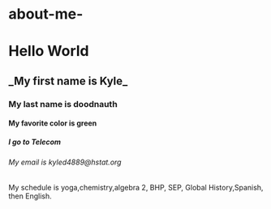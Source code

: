 
# about-me-
<h1>Hello World</h1>
<h2> _My first name is Kyle_</h2>
<h3> My last name is doodnauth</h3>
<h4> My favorite color is green</h4>
<h5> I go to Telecom</h5>
<h6> My email is kyled4889@hstat.org</h6>
<h7> My schedule is yoga,chemistry,algebra 2, BHP, SEP, Global History,Spanish, then English.</h7>
